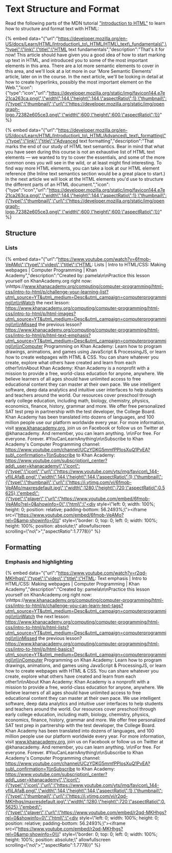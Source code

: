 # Text Structure and Format

Read the following parts of the MDN tutorial ["Introduction to HTML"](https://developer.mozilla.org/en-US/docs/Learn/HTML/Introduction_to_HTML) to learn how to structure and format text with HTML:

{% embed data="{\"url\":\"https://developer.mozilla.org/en-US/docs/Learn/HTML/Introduction\_to\_HTML/HTML\_text\_fundamentals\",\"type\":\"link\",\"title\":\"HTML text fundamentals\",\"description\":\"That\'s it for now! This article should have given you a good idea of how to start marking up text in HTML, and introduced you to some of the most important elements in this area. There are a lot more semantic elements to cover in this area, and we\'ll look at a lot more in our \'More Semantic Elements\' article, later on in the course. In the next article, we\'ll be looking in detail at how to create hyperlinks, possibly the most important element on the Web.\",\"icon\":{\"type\":\"icon\",\"url\":\"https://developer.mozilla.org/static/img/favicon144.e7e21ca263ca.png\",\"width\":144,\"height\":144,\"aspectRatio\":1},\"thumbnail\":{\"type\":\"thumbnail\",\"url\":\"https://developer.mozilla.org/static/img/opengraph-logo.72382e605ce3.png\",\"width\":600,\"height\":600,\"aspectRatio\":1}}" %}

{% embed data="{\"url\":\"https://developer.mozilla.org/en-US/docs/Learn/HTML/Introduction\_to\_HTML/Advanced\_text\_formatting\",\"type\":\"link\",\"title\":\"Advanced text formatting\",\"description\":\"That marks the end of our study of HTML text semantics. Bear in mind that what you have seen during this course is not an exhaustive list of HTML text elements — we wanted to try to cover the essentials, and some of the more common ones you will see in the wild, or at least might find interesting. To find way more HTML elements, you can take a look at our HTML element reference \(the Inline text semantics section would be a great place to start.\) In the next article we will look at the HTML elements you\'d use to structure the different parts of an HTML document.\",\"icon\":{\"type\":\"icon\",\"url\":\"https://developer.mozilla.org/static/img/favicon144.e7e21ca263ca.png\",\"width\":144,\"height\":144,\"aspectRatio\":1},\"thumbnail\":{\"type\":\"thumbnail\",\"url\":\"https://developer.mozilla.org/static/img/opengraph-logo.72382e605ce3.png\",\"width\":600,\"height\":600,\"aspectRatio\":1}}" %}

## Structure

### Lists

{% embed data="{\"url\":\"https://www.youtube.com/watch?v=6fmob-VeAMo\",\"type\":\"video\",\"title\":\"HTML: Lists \| Intro to HTML/CSS: Making webpages \| Computer Programming \| Khan Academy\",\"description\":\"Created by: pamela\\n\\nPractice this lesson yourself on KhanAcademy.org right now: \\nhttps://www.khanacademy.org/computing/computer-programming/html-css/intro-to-html/p/challenge-your-learning-list?utm\_source=YT&utm\_medium=Desc&utm\_campaign=computerprogramming\\n\\nWatch the next lesson: https://www.khanacademy.org/computing/computer-programming/html-css/intro-to-html/p/html-images?utm\_source=YT&utm\_medium=Desc&utm\_campaign=computerprogramming\\n\\nMissed the previous lesson? https://www.khanacademy.org/computing/computer-programming/html-css/intro-to-html/p/html-text-emphasis?utm\_source=YT&utm\_medium=Desc&utm\_campaign=computerprogramming\\n\\nComputer Programming on Khan Academy: Learn how to program drawings, animations, and games using JavaScript & ProcessingJS, or learn how to create webpages with HTML & CSS. You can share whatever you create, explore what others have created and learn from each other!\\n\\nAbout Khan Academy: Khan Academy is a nonprofit with a mission to provide a free, world-class education for anyone, anywhere. We believe learners of all ages should have unlimited access to free educational content they can master at their own pace. We use intelligent software, deep data analytics and intuitive user interfaces to help students and teachers around the world. Our resources cover preschool through early college education, including math, biology, chemistry, physics, economics, finance, history, grammar and more. We offer free personalized SAT test prep in partnership with the test developer, the College Board. Khan Academy has been translated into dozens of languages, and 100 million people use our platform worldwide every year. For more information, visit www.khanacademy.org, join us on Facebook or follow us on Twitter at @khanacademy. And remember, you can learn anything. \\n\\nFor free. For everyone. Forever. \#YouCanLearnAnything\\n\\nSubscribe to Khan Academy\'s Computer Programming channel: https://www.youtube.com/channel/UCzYDKG5mmfPPIosXuQ1PvEA?sub\_confirmation=1\\nSubscribe to Khan Academy: https://www.youtube.com/subscription\_center?add\_user=khanacademy\",\"icon\":{\"type\":\"icon\",\"url\":\"https://www.youtube.com/yts/img/favicon\_144-vfliLAfaB.png\",\"width\":144,\"height\":144,\"aspectRatio\":1},\"thumbnail\":{\"type\":\"thumbnail\",\"url\":\"https://i.ytimg.com/vi/6fmob-VeAMo/maxresdefault.jpg\",\"width\":1280,\"height\":720,\"aspectRatio\":0.5625},\"embed\":{\"type\":\"player\",\"url\":\"https://www.youtube.com/embed/6fmob-VeAMo?rel=0&showinfo=0\",\"html\":\"<div style=\\\"left: 0; width: 100%; height: 0; position: relative; padding-bottom: 56.2493%;\\\"><iframe src=\\\"https://www.youtube.com/embed/6fmob-VeAMo?rel=0&amp;showinfo=0\\\" style=\\\"border: 0; top: 0; left: 0; width: 100%; height: 100%; position: absolute;\\\" allowfullscreen scrolling=\\\"no\\\"></iframe></div>\",\"aspectRatio\":1.7778}}" %}

## Formatting

### Emphasis and highlighting

{% embed data="{\"url\":\"https://www.youtube.com/watch?v=r2qd-MKHhgs\",\"type\":\"video\",\"title\":\"HTML: Text emphasis \| Intro to HTML/CSS: Making webpages \| Computer Programming \| Khan Academy\",\"description\":\"Created by: pamela\\n\\nPractice this lesson yourself on KhanAcademy.org right now: \\nhttps://www.khanacademy.org/computing/computer-programming/html-css/intro-to-html/p/challenge-you-can-learn-text-tags?utm\_source=YT&utm\_medium=Desc&utm\_campaign=computerprogramming\\n\\nWatch the next lesson: https://www.khanacademy.org/computing/computer-programming/html-css/intro-to-html/p/html-lists?utm\_source=YT&utm\_medium=Desc&utm\_campaign=computerprogramming\\n\\nMissed the previous lesson? https://www.khanacademy.org/computing/computer-programming/html-css/intro-to-html/p/html-basics?utm\_source=YT&utm\_medium=Desc&utm\_campaign=computerprogramming\\n\\nComputer Programming on Khan Academy: Learn how to program drawings, animations, and games using JavaScript & ProcessingJS, or learn how to create webpages with HTML & CSS. You can share whatever you create, explore what others have created and learn from each other!\\n\\nAbout Khan Academy: Khan Academy is a nonprofit with a mission to provide a free, world-class education for anyone, anywhere. We believe learners of all ages should have unlimited access to free educational content they can master at their own pace. We use intelligent software, deep data analytics and intuitive user interfaces to help students and teachers around the world. Our resources cover preschool through early college education, including math, biology, chemistry, physics, economics, finance, history, grammar and more. We offer free personalized SAT test prep in partnership with the test developer, the College Board. Khan Academy has been translated into dozens of languages, and 100 million people use our platform worldwide every year. For more information, visit www.khanacademy.org, join us on Facebook or follow us on Twitter at @khanacademy. And remember, you can learn anything. \\n\\nFor free. For everyone. Forever. \#YouCanLearnAnything\\n\\nSubscribe to Khan Academy\'s Computer Programming channel: https://www.youtube.com/channel/UCzYDKG5mmfPPIosXuQ1PvEA?sub\_confirmation=1\\nSubscribe to Khan Academy: https://www.youtube.com/subscription\_center?add\_user=khanacademy\",\"icon\":{\"type\":\"icon\",\"url\":\"https://www.youtube.com/yts/img/favicon\_144-vfliLAfaB.png\",\"width\":144,\"height\":144,\"aspectRatio\":1},\"thumbnail\":{\"type\":\"thumbnail\",\"url\":\"https://i.ytimg.com/vi/r2qd-MKHhgs/maxresdefault.jpg\",\"width\":1280,\"height\":720,\"aspectRatio\":0.5625},\"embed\":{\"type\":\"player\",\"url\":\"https://www.youtube.com/embed/r2qd-MKHhgs?rel=0&showinfo=0\",\"html\":\"<div style=\\\"left: 0; width: 100%; height: 0; position: relative; padding-bottom: 56.2493%;\\\"><iframe src=\\\"https://www.youtube.com/embed/r2qd-MKHhgs?rel=0&amp;showinfo=0\\\" style=\\\"border: 0; top: 0; left: 0; width: 100%; height: 100%; position: absolute;\\\" allowfullscreen scrolling=\\\"no\\\"></iframe></div>\",\"aspectRatio\":1.7778}}" %}

